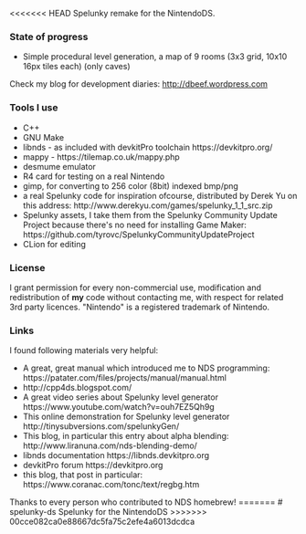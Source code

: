 <<<<<<< HEAD
Spelunky remake for the NintendoDS.

<here I should post a gif of spelunky on a real nds>

<h3> State of progress </h3>

* Simple procedural level generation, a map of 9 rooms (3x3 grid, 10x10 16px tiles each) (only caves)
<p>
  
Check my blog for development diaries: http://dbeef.wordpress.com

<h3> Tools I use </h3>
<ul>
  <li> C++ </li>
  <li> GNU Make </li>
  <li> libnds - as included with devkitPro toolchain https://devkitpro.org/ </li>
  <li> mappy - https://tilemap.co.uk/mappy.php </li>
  <li> desmume emulator </li>
  <li> R4 card for testing on a real Nintendo </li>
  <li> gimp, for converting to 256 color (8bit) indexed bmp/png </li>
  <li> a real Spelunky code for inspiration ofcourse, distributed by Derek Yu on this address: http://www.derekyu.com/games/spelunky_1_1_src.zip </li>
  <li> Spelunky assets, I take them from the Spelunky Community Update Project because there's no need for installing Game Maker: https://github.com/tyrovc/SpelunkyCommunityUpdateProject </li>
  <li> CLion for editing </li>
</ul>

<h3> License </h3>
I grant permission for every non-commercial use, modification and redistribution of <b>my</b> code without contacting me, with respect for related 3rd party licences.
"Nintendo" is a registered trademark of Nintendo.

<h3> Links </h3>
I found following materials very helpful:

<ul> 
  <li> A great, great manual which introduced me to NDS programming: https://patater.com/files/projects/manual/manual.html</li>
  <li> http://cpp4ds.blogspot.com/ </li>
  <li> A great video series about Spelunky level generator https://www.youtube.com/watch?v=ouh7EZ5Qh9g</li>
  <li> This online demonstration for Spelunky level generator http://tinysubversions.com/spelunkyGen/ </li>
  <li> This blog, in particular this entry about alpha blending: http://www.liranuna.com/nds-blending-demo/ </li>
  <li> libnds documentation https://libnds.devkitpro.org </li>
  <li> devkitPro forum https://devkitpro.org </li>
  <li> this blog, that post in particular: https://www.coranac.com/tonc/text/regbg.htm </li>
</ul>


<p>
Thanks to every person who contributed to NDS homebrew!
=======
# spelunky-ds
Spelunky for the NintendoDS
>>>>>>> 00cce082ca0e88667dc5fa75c2efe4a6013dcdca
